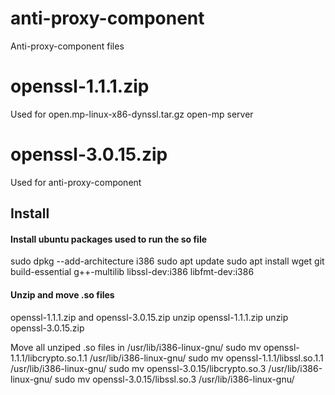 # anti-proxy-component
Anti-proxy-component files

# openssl-1.1.1.zip
Used for open.mp-linux-x86-dynssl.tar.gz open-mp server

# openssl-3.0.15.zip
Used for anti-proxy-component

## Install

#### Install ubuntu packages used to run the so file
sudo dpkg --add-architecture i386
sudo apt update
sudo apt install wget git build-essential g++-multilib libssl-dev:i386 libfmt-dev:i386

#### Unzip and move .so files
openssl-1.1.1.zip and openssl-3.0.15.zip
unzip openssl-1.1.1.zip 
unzip openssl-3.0.15.zip

Move all unziped .so files in /usr/lib/i386-linux-gnu/
sudo mv openssl-1.1.1/libcrypto.so.1.1 /usr/lib/i386-linux-gnu/
sudo mv openssl-1.1.1/libssl.so.1.1 /usr/lib/i386-linux-gnu/
sudo mv openssl-3.0.15/libcrypto.so.3 /usr/lib/i386-linux-gnu/
sudo mv openssl-3.0.15/libssl.so.3 /usr/lib/i386-linux-gnu/


